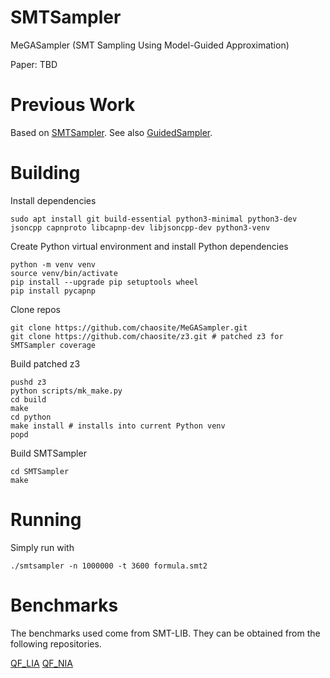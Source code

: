 # SMTSampler
MeGASampler (SMT Sampling Using Model-Guided Approximation)

Paper: TBD

# Previous Work

Based on [SMTSampler](https://github.com/RafaelTupynamba/SMTSampler). See also [GuidedSampler](https://github.com/RafaelTupynamba/GuidedSampler).

# Building

Install dependencies

```
sudo apt install git build-essential python3-minimal python3-dev jsoncpp capnproto libcapnp-dev libjsoncpp-dev python3-venv
```

Create Python virtual environment and install Python dependencies

```
python -m venv venv
source venv/bin/activate
pip install --upgrade pip setuptools wheel
pip install pycapnp
```

Clone repos

```
git clone https://github.com/chaosite/MeGASampler.git
git clone https://github.com/chaosite/z3.git # patched z3 for SMTSampler coverage
```

Build patched z3
```
pushd z3
python scripts/mk_make.py
cd build
make
cd python
make install # installs into current Python venv
popd
```

Build SMTSampler

```
cd SMTSampler
make
```

# Running

Simply run with

```
./smtsampler -n 1000000 -t 3600 formula.smt2
```

# Benchmarks

The benchmarks used come from SMT-LIB. They can be obtained from the following repositories.

[QF_LIA](https://clc-gitlab.cs.uiowa.edu:2443/SMT-LIB-benchmarks/QF_LIA)
[QF_NIA](https://clc-gitlab.cs.uiowa.edu:2443/SMT-LIB-benchmarks/QF_NIA)
